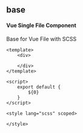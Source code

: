 ## base
#### Vue Single File Component
Base for Vue File with SCSS
```
<template>
	<div>

	</div>
</template>

<script>
	export default {
		${0}
	}
</script>

<style lang="scss" scoped>

</style>
```